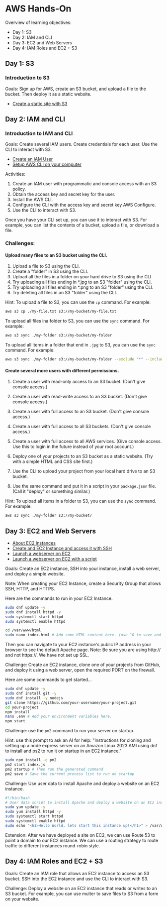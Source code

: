 
# AWS Hands-On

Overview of learning objectives:

* Day 1: S3
* Day 2: IAM and CLI
* Day 3: EC2 and Web Servers
* Day 4: IAM Roles and EC2 + S3

## Day 1: S3

### Introduction to S3

Goals: Sign up for AWS, create an S3 bucket, and upload a file to the bucket. Then deploy it as a static website.

* [Create a static site with S3](https://youtu.be/-l83oqcaTHg?feature=shared)

## Day 2: IAM and CLI

### Introduction to IAM and CLI

Goals: Create several IAM users. Create credentials for each user. Use the CLI to interact with S3.

* [Create an IAM User](https://youtu.be/ubrE4xq9_9c)
* [Setup AWS CLI on your computer](https://www.youtube.com/watch?v=vZXpmgAs91s)

Activities:

1. Create an IAM user with programmatic and console access with an S3 policy.
2. Obtain the access key and secret key for the user.
3. Install the AWS CLI.
4. Configure the CLI with the access key and secret key AWS Configure.
5. Use the CLI to interact with S3.

Once you have your CLI set up, you can use it to interact with S3. For example, you can list the contents of a bucket, upload a file, or download a file.

### Challenges:

#### Upload many files to an S3 bucket using the CLI.
  1. Upload a file to S3 using the CLI.
  2. Create a "folder" in S3 using the CLI.
  3. Upload all the files in a folder on your hard drive to S3 using the CLI.
  4. Try uploading all files ending in *.jpg to an S3 "folder" using the CLI.
  5. Try uploading all files ending in *.png to an S3 "folder" using the CLI.
  6. Try deleting all files in an S3 "folder" using the CLI.

Hint: To upload a file to S3, you can use the `cp` command. For example:

```bash
aws s3 cp ./my-file.txt s3://my-bucket/my-file.txt
```

To upload all files ina folder to S3, you can use the `sync` command. For example:

```bash
aws s3 sync ./my-folder s3://my-bucket/my-folder
```

To upload all items in a folder that end in `.jpg` to S3, you can use the `sync` command. For example:

```bash
aws s3 sync ./my-folder s3://my-bucket/my-folder --exclude "*" --include "*.jpg"
```

#### Create several more users with different permissions.
  1. Create a user with read-only access to an S3 bucket. (Don't give console access.)
  2. Create a user with read-write access to an S3 bucket. (Don't give console access.)
  3. Create a user with full access to an S3 bucket. (Don't give console access.)
  4. Create a user with full access to all S3 buckets. (Don't give console access.)
  5. Create a user with full access to all AWS services. (Give console access. Use this to login in the future instead of your root account.)

3. Deploy one of your projects to an S3 bucket as a static website. (Try with a simple HTML and CSS site first.)
  1. Use the CLI to upload your project from your local hard drive to an S3 bucket.
  2. Use the same command and put it in a script in your `package.json` file. (Call it "deploy" or something similar.)

Hint: To upload all items in a folder to S3, you can use the `sync` command. For example:

```bash
aws s3 sync ./my-folder s3://my-bucket/
```


## Day 3: EC2 and Web Servers

* [About EC2 Instances](https://www.youtube.com/watch?v=eo0sp1xzYCY)
* [Create and EC2 Instance and access it with SSH](https://youtu.be/cRuQhkHD5S4?feature=shared)
* [Launch a webserver on EC2](https://www.youtube.com/watch?v=5wFUE61nBBE)
* [Launch a webserver on EC2 with a script](https://www.youtube.com/watch?v=Tv4Z_8Om7kw)

Goals: Create an EC2 instance, SSH into your instance, install a web server, and deploy a simple website.

Note: When creating your EC2 Instance, create a Security Group that allows SSH, HTTP, and HTTPS.

Here are the commands to run in your EC2 Instance.

```bash
sudo dnf update -y
sudo dnf install httpd -y
sudo systemctl start httpd
sudo systemctl enable httpd

cd /var/www/html
sudo nano index.html # Add some HTML content here. (use ^O to save and ^X to exit)
```

Then you can navigate to your EC2 instance's public IP address in your browser to see the default Apache page. Note: Be sure you are using http:// and not https://. We have not set up SSL.

Challenge: Create an EC2 instance, clone one of your projects from GitHub, and deploy it using a web server, open the required PORT on the firewall. 

Here are some commands to get started...

```bash
sudo dnf update -y
sudo dnf install git -y
sudo dnf install -y nodejs
git clone https://github.com/your-username/your-project.git
cd your-project
npm install
nano .env # Add your environment variables here.
npm start 
```

Challenge: use the `pm2` command to run your server on startup.

Hint: use this prompt to ask an AI for help: "Instructions for cloning and setting up a node express server on an Amazon Linux 2023 AMI using dnf to install and ps2 to run it on startup in an EC2 instance."

```bash
sudo npm install -g pm2
pm2 start index.js
pm2 startup # Then run the generated command
pm2 save # Save the current process list to run on startup
```

Challenge: Use user data to install Apache and deploy a website on an EC2 instance.

```bash
#!/bin/bash
# User data script to install Apache and deploy a website on an EC2 instance.
sudo yum update -y
sudo yum install httpd -y
sudo systemctl start httpd
sudo systemctl enable httpd
sudo echo "<h1>Hello World, lets start this instance up!</h1>" > /var/www/html/index.html
```

Extension: After we have deployed a site on EC2, we can use Route 53 to point a domain to our EC2 instance. We can use a routing strategy to route traffic to different instances round-robin style.

## Day 4: IAM Roles and EC2 + S3

Goals: Create an IAM role that allows an EC2 instance to access an S3 bucket. SSH into the EC2 instance and use the CLI to interact with S3.

Challenge: Deploy a website on an EC2 instance that reads or writes to an S3 bucket. For example, you can use multer to save files to S3 from a form on your website.
